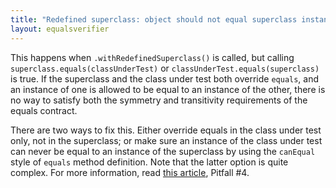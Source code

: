 ```yaml
---
title: "Redefined superclass: object should not equal superclass instance"
layout: equalsverifier
---
```

This happens when `.withRedefinedSuperclass()` is called, but calling `superclass.equals(classUnderTest)` or `classUnderTest.equals(superclass)` is true. If the superclass and the class under test both override `equals`, and an instance of one is allowed to be equal to an instance of the other, there is no way to satisfy both the symmetry and transitivity requirements of the equals contract.

There are two ways to fix this. Either override equals in the class under test only, not in the superclass; or make sure an instance of the class under test can never be equal to an instance of the superclass by using the `canEqual` style of `equals` method definition. Note that the latter option is quite complex. For more information, read [this article](http://www.artima.com/lejava/articles/equality.html), Pitfall #4.
